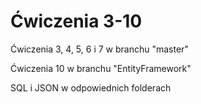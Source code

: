 # Ćwiczenia 3-10
Ćwiczenia 3, 4, 5, 6 i 7 w branchu "master"
 
Ćwiczenia 10 w branchu "EntityFramework"

SQL i JSON w odpowiednich folderach
